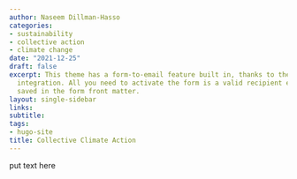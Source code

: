 ```yaml
---
author: Naseem Dillman-Hasso
categories:
- sustainability
- collective action
- climate change
date: "2021-12-25"
draft: false
excerpt: This theme has a form-to-email feature built in, thanks to the simple Formspree
  integration. All you need to activate the form is a valid recipient email address
  saved in the form front matter.
layout: single-sidebar
links:
subtitle: 
tags:
- hugo-site
title: Collective Climate Action
---
```

put text here